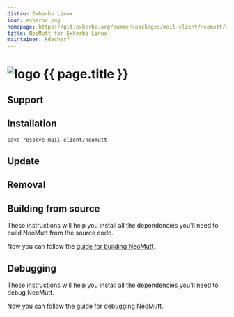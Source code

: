 ```yaml
---
distro: Exherbo Linux
icon: exherbo.png
homepage: https://git.exherbo.org/summer/packages/mail-client/neomutt/index.html
title: NeoMutt for Exherbo Linux
maintainer: kdecherf
---
```


# ![logo](/images/distros/{{page.icon}}) {{ page.title }}

## Support <a id="support"></a>

## Installation <a id="install"></a>

```
cave resolve mail-client/neomutt
```

## Update <a id="update"></a>

## Removal <a id="remove"></a>

## Building from source <a id="build"></a>

These instructions will help you install all the dependencies you'll need to
build NeoMutt from the source code.

Now you can follow the [guide for building NeoMutt](/dev/build).

## Debugging <a id="debug"></a>

These instructions will help you install all the dependencies you'll need to
debug NeoMutt.

Now you can follow the [guide for debugging NeoMutt](../dev/build/debug).

